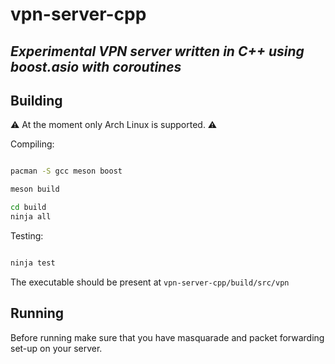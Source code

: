 # vpn-server-cpp
## _Experimental VPN server written in C++ using boost.asio with coroutines_

## Building
⚠️ At the moment only Arch Linux is supported. ⚠️

Compiling:
```bash

pacman -S gcc meson boost

meson build

cd build
ninja all

```

Testing:
```bash

ninja test

```

The executable should be present at `vpn-server-cpp/build/src/vpn`

## Running
Before running make sure that you have masquarade and packet forwarding set-up
on your server.

